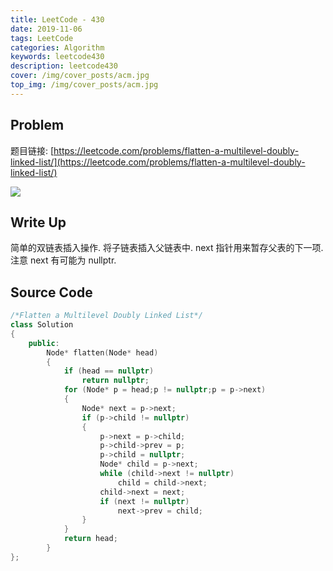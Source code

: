 ```yaml
---
title: LeetCode - 430
date: 2019-11-06
tags: LeetCode
categories: Algorithm
keywords: leetcode430
description: leetcode430
cover: /img/cover_posts/acm.jpg
top_img: /img/cover_posts/acm.jpg
---
```

## Problem

题目链接: [https://leetcode.com/problems/flatten-a-multilevel-doubly-linked-list/](https://leetcode.com/problems/flatten-a-multilevel-doubly-linked-list/)

![](/img/img_posts/leetcode430.png)

## Write Up

简单的双链表插入操作.
将子链表插入父链表中.
next 指针用来暂存父表的下一项.
注意 next 有可能为 nullptr.

## Source Code

``` c++
/*Flatten a Multilevel Doubly Linked List*/
class Solution
{
	public:
		Node* flatten(Node* head)
		{
			if (head == nullptr)
				return nullptr;
			for (Node* p = head;p != nullptr;p = p->next)
			{
				Node* next = p->next;
				if (p->child != nullptr)
				{
					p->next = p->child;
					p->child->prev = p;
					p->child = nullptr;
					Node* child = p->next;
					while (child->next != nullptr)
						child = child->next;
					child->next = next;
					if (next != nullptr)
						next->prev = child;
				}
			}
			return head;
		}
};
```
